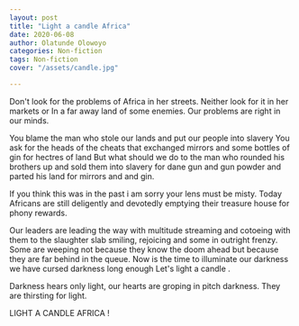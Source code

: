```yaml
---
layout: post
title: "Light a candle Africa"
date: 2020-06-08
author: Olatunde Olowoyo
categories: Non-fiction
tags: Non-fiction
cover: "/assets/candle.jpg"

---
```





Don't look for the problems of Africa in her streets.
Neither look for it in her markets or In a far away land of some enemies.
Our problems are right in our minds.

You blame the man who stole our lands and put our people into slavery
You ask for the heads of the cheats that exchanged mirrors and some bottles of gin for hectres  of land
But what should we do to the man who rounded his brothers up and sold them into slavery for dane gun and gun powder and parted his land for mirrors and and gin.

If you think this was in the past i am sorry your lens must be misty. 
Today Africans are still deligently and devotedly emptying their treasure house for phony rewards.

Our leaders are leading the way with multitude streaming and cotoeing with them to the slaughter slab smiling, rejoicing and some in outright frenzy.
Some are weeping not because they know the doom ahead but because they are far behind in the queue. 
Now is the time to illuminate our darkness we have cursed darkness long enough Let's light a candle . 

Darkness hears only light, our hearts are groping in pitch darkness. 
They are thirsting for light.

LIGHT A CANDLE  AFRICA !





















































